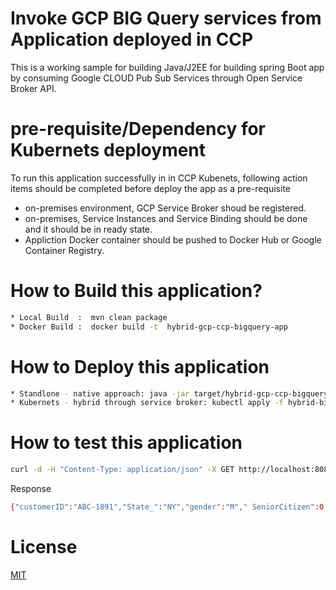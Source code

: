 # Invoke GCP BIG Query services from Application deployed in CCP

This is a working sample for building Java/J2EE   for building  spring Boot app  by consuming Google CLOUD Pub Sub Services through Open Service Broker API.

# pre-requisite/Dependency for Kubernets deployment

 To run this application successfully in in CCP Kubenets,  following action items should be completed before deploy the app as a pre-requisite

* on-premises environment, GCP Service Broker shoud be registered.
* on-premises, Service Instances and Service Binding should be done and it should be in ready state.
* Appliction Docker container should be pushed to Docker Hub or Google Container Registry.

# How to Build this application?
```bash
* Local Build  :  mvn clean package
* Docker Build :  docker build -t  hybrid-gcp-ccp-bigquery-app
```
# How to Deploy this application
```bash
* Standlone - native approach: java -jar target/hybrid-gcp-ccp-bigquery-app-0.1.0.jar
* Kubernets - hybrid through service broker: kubectl apply -f hybrid-bigquery-app-using-gcp-broker.yaml
```

# How to test this application
```bash
curl -d -H "Content-Type: application/json" -X GET http://localhost:8080/read-data-big-query/
```
Response
```bash
{"customerID":"ABC-1891","State_":"NY","gender":"M"," SeniorCitizen":0,"Partner":true,"Dependents":true}
```





# License
 [MIT](/LICENSE)
